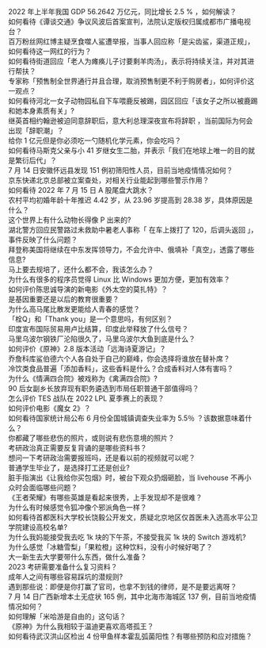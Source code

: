 2022 年上半年我国 GDP 56.2642 万亿元，同比增长 2.5 % ，如何解读？  
如何看待《谭谈交通》争议风波后首案宣判，法院认定版权归属成都市广播电视台？  
百万粉丝网红博主疑烹食噬人鲨遭举报，当事人回应称「是尖齿鲨，渠道正规」，如何看待这一网红的行为？  
如何看待街道回应「老人为瘫痪儿子讨要剩羊肉汤」，表示将持续关注，并对其进行帮扶？  
专家称「预售制全世界通行并且合理，取消预售制更不利于购房者」，如何评价这一观点？  
如何看待河北一女子动物园私自下车喂鹿反被踢，园区回应「该女子之所以被鹿踢和她本身素质有关」?  
继英首相约翰逊被迫同意辞职后，意大利总理深夜宣布将辞职 ，当前国际为何会出现「辞职潮」？  
给你 1 亿元但是你必须吃一勺随机化学元素，你会吃吗？  
如何看待马斯克父亲与小 41 岁继女生二胎，并表示「我们在地球上唯一的目的就是繁衍后代」？  
7 月 14 日安徽怀远县发现 151 例初筛阳性人员，目前当地疫情情况如何？  
京东快递北京总部被立案查处，对相关行业能起到哪些警示作用？  
如何看待 2022 年 7 月 15 日 A 股尾盘大跳水？  
农村平均初婚年龄十年推迟 4.42 岁，从 23.96 岁提高到 28.38 岁，具体原因是什么？  
这个世界上有什么动物长得像 P 出来的?  
湖北警方回应民警路过未救助中暑老人事称「 在车上拨打了 120，后调头返回 」，事件反映了什么问题？  
拜登称美国将继续在中东发挥领导力，不会允许中、俄填补「真空」，透露了哪些信息?  
马上要去规培了，还什么都不会，我该怎么办？  
为什么有很多的程序员觉得 Linux 比 Windows 更加方便，更加有效率？  
如何评价陈思诚导演的新电影《外太空的莫扎特》？  
是基因重要还是以后的教育很重要？  
为什么高马尾比散发更能给人青春的感觉？  
「栓Q」和「Thank you」是一个意思吗，有何区别？  
印度宣布国际贸易用卢比结算，印度此举释放了什么信号？  
马里乌波尔钢铁厂沦陷很久了，马里乌波尔大鱼到底是什么？  
如何评价《原神》2.8 版本活动「远海诗夏游记」？  
乔詹科库鲨伯德六个人各自处于自己的巅峰，你会选择将谁放在替补席？  
冷饮类食品普遍「添加香料」，这些香料是什么？合成香料对人体有害吗？  
为什么《情满四合院》被戏称为《禽满四合院》?  
90 后女副乡长放弃现有职务遴选到市局任职普通干部值得吗？  
怎么评价 TES 战队在 2022 LPL 夏季赛上的表现？  
如何评价电影《魔女 2》？  
如何看待国家统计局公布 6 月份全国城镇调查失业率为 5.5％ ？该数据意味着什么？  
你都藏了哪些悲伤的照片，或则说有悲伤意境的照片？  
考研政治真正需要反复背诵的是哪些资料书？  
想问一下考研政治需要报班吗，还是看以前的视频就可以呢？  
普通学生毕业了，是选择打工还是创业?  
脏手指演出《让我给你买包烟》时，被台下观众扔烟砸脸，当 livehouse 不再小众时会面临哪些问题？  
《王者荣耀》有哪些英雄是看起来很秀，上手发现却不是很难？  
为什么有时候感觉令狐冲像个邪派角色一样？  
如何看待首都医科大学校长饶毅公开发文，质疑北京地区仅首医未入选高水平公卫学院建设高校名单?  
为什么我妈能接受我去吃 1k 块的下午茶，不接受我买 1k 块的 Switch 游戏机?  
为什么感觉「冰糖雪梨」「果粒橙」这种饮料，没有小时候好喝了？  
大一新生去大学要带什么东西，做什么准备？  
2023 考研需要准备什么复习资料？  
成年人之间有哪些容易踩坑的潜规则?  
遇到那些说：即便是你打赢了官司，也拿不到钱的律师，是不是要远离呀？  
7 月 14 日广西新增本土无症状 165 例，其中北海市海城区 137 例，目前当地疫情情况如何？  
如何理解「米哈游是自由的」这句话？  
《原神》为什么我相较于温迪更喜欢高塔孤王？  
如何看待武汉洪山区检出 4 份甲鱼样本霍乱弧菌阳性？有哪些预防和应对措施？  
